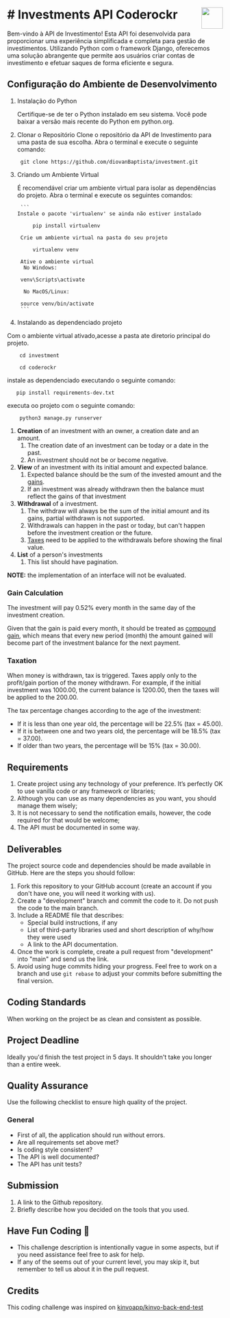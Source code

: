 # # Investments API Coderockr  <img src="https://coderockr.com/assets/images/coderockr.svg" align="right" height="50px" />

Bem-vindo à API de Investimento! Esta API foi desenvolvida para proporcionar uma experiência simplificada e completa para gestão de investimentos. Utilizando Python com o framework Django, oferecemos uma solução abrangente que permite aos usuários criar contas de investimento e efetuar saques de forma eficiente e segura.

## Configuração do Ambiente de Desenvolvimento

1. Instalação do Python
   <p>Certifique-se de ter o Python instalado em seu sistema. Você pode baixar a versão mais recente do Python em python.org.</p>
   
2. Clonar o Repositório
    Clone o repositório da API de Investimento para uma pasta de sua escolha. Abra o terminal e execute o seguinte comando:
   ```
    git clone https://github.com/diovanBaptista/investment.git
   ```
   
4. Criando um Ambiente Virtual
    <p>É recomendável criar um ambiente virtual para isolar as dependências do projeto. Abra o terminal e execute os seguintes comandos: </p>
    
        ```
       Instale o pacote 'virtualenv' se ainda não estiver instalado
   
            pip install virtualenv
        
        Crie um ambiente virtual na pasta do seu projeto
        
            virtualenv venv
        
        Ative o ambiente virtual
         No Windows:
   
        venv\Scripts\activate
        
         No MacOS/Linux:
         
        source venv/bin/activate
        ```


3. Instalando as dependenciado projeto

Com o ambiente virtual ativado,acesse a pasta ate diretorio principal do projeto.
```
    cd investment
 ```
```
    cd coderockr
 ```
instale as dependenciado  executando o seguinte comando:
 ```
    pip install requirements-dev.txt
 ```
 executa oo projeto com o seguinte comando:

```
    python3 manage.py runserver
 ```

1. __Creation__ of an investment with an owner, a creation date and an amount.
    1. The creation date of an investment can be today or a date in the past.
    2. An investment should not be or become negative.
2. __View__ of an investment with its initial amount and expected balance.
    1. Expected balance should be the sum of the invested amount and the [gains][].
    2. If an investment was already withdrawn then the balance must reflect the gains of that investment
3. __Withdrawal__ of a investment.
    1. The withdraw will always be the sum of the initial amount and its gains,
       partial withdrawn is not supported.
    2. Withdrawals can happen in the past or today, but can't happen before the investment creation or the future.
    3. [Taxes][taxes] need to be applied to the withdrawals before showing the final value.
4. __List__ of a person's investments
    1. This list should have pagination.

__NOTE:__ the implementation of an interface will not be evaluated.

### Gain Calculation

The investment will pay 0.52% every month in the same day of the investment creation.

Given that the gain is paid every month, it should be treated as [compound gain][], which means that every new period (month) the amount gained will become part of the investment balance for the next payment.

### Taxation

When money is withdrawn, tax is triggered. Taxes apply only to the profit/gain portion of the money withdrawn. For example, if the initial investment was 1000.00, the current balance is 1200.00, then the taxes will be applied to the 200.00.

The tax percentage changes according to the age of the investment:
* If it is less than one year old, the percentage will be 22.5% (tax = 45.00).
* If it is between one and two years old, the percentage will be 18.5% (tax = 37.00).
* If older than two years, the percentage will be 15% (tax = 30.00).

## Requirements
1. Create project using any technology of your preference. It’s perfectly OK to use vanilla code or any framework or libraries;
2. Although you can use as many dependencies as you want, you should manage them wisely;
3. It is not necessary to send the notification emails, however, the code required for that would be welcome;
4. The API must be documented in some way.

## Deliverables
The project source code and dependencies should be made available in GitHub. Here are the steps you should follow:
1. Fork this repository to your GitHub account (create an account if you don't have one, you will need it working with us).
2. Create a "development" branch and commit the code to it. Do not push the code to the main branch.
3. Include a README file that describes:
    - Special build instructions, if any
    - List of third-party libraries used and short description of why/how they were used
    - A link to the API documentation.
4. Once the work is complete, create a pull request from "development" into "main" and send us the link.
5. Avoid using huge commits hiding your progress. Feel free to work on a branch and use `git rebase` to adjust your commits before submitting the final version.

## Coding Standards
When working on the project be as clean and consistent as possible.

## Project Deadline
Ideally you'd finish the test project in 5 days. It shouldn't take you longer than a entire week.

## Quality Assurance
Use the following checklist to ensure high quality of the project.

### General
- First of all, the application should run without errors.
- Are all requirements set above met?
- Is coding style consistent?
- The API is well documented?
- The API has unit tests?

## Submission
1. A link to the Github repository.
2. Briefly describe how you decided on the tools that you used.

## Have Fun Coding 🤘
- This challenge description is intentionally vague in some aspects, but if you need assistance feel free to ask for help.
- If any of the seems out of your current level, you may skip it, but remember to tell us about it in the pull request.

## Credits

This coding challenge was inspired on [kinvoapp/kinvo-back-end-test](https://github.com/kinvoapp/kinvo-back-end-test/blob/2f17d713de739e309d17a1a74a82c3fd0e66d128/README.md)

[gains]: #gain-calculation
[taxes]: #taxation
[interest]: #interest-calculation
[compound gain]: https://www.investopedia.com/terms/g/gain.asp
